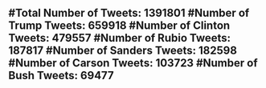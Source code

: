 #Total Number of Tweets: 1391801 
#Number of Trump Tweets: 659918
#Number of Clinton Tweets: 479557
#Number of Rubio Tweets: 187817
#Number of Sanders Tweets: 182598
#Number of Carson Tweets: 103723
#Number of Bush Tweets: 69477
---
